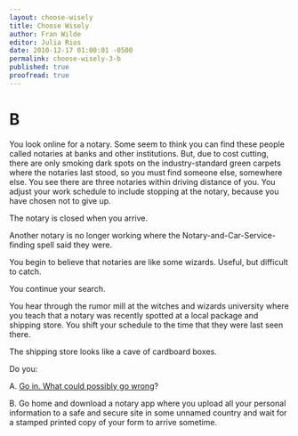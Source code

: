 ```yaml
---
layout: choose-wisely
title: Choose Wisely
author: Fran Wilde
editor: Julia Rios
date: 2010-12-17 01:00:01 -0500
permalink: choose-wisely-3-b
published: true
proofread: true
---
```



# B

You look online for a notary. Some seem to think you can find these people called notaries at banks and other institutions. But, due to cost cutting, there are only smoking dark spots on the industry-standard green carpets where the notaries last stood, so you must find someone else, somewhere else. You see there are three notaries within driving distance of you. You adjust your work schedule to include stopping at the notary, because you have chosen not to give up.

The notary is closed when you arrive.

Another notary is no longer working where the Notary-and-Car-Service-finding spell said they were.

You begin to believe that notaries are like some wizards. Useful, but difficult to catch.

You continue your search.

You hear through the rumor mill at the witches and wizards university where you teach that a notary was recently spotted at a local package and shipping store. You shift your schedule to the time that they were last seen there.

The shipping store looks like a cave of cardboard boxes.

Do you:

A. [Go in. What could possibly go wrong](/choose-wisely-4-a)?

B. Go home and download a notary app where you upload all your personal information to a safe and secure site in some unnamed country and wait for a stamped printed copy of your form to arrive sometime.
